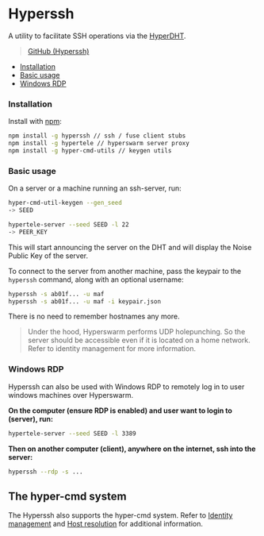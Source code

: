 # Hyperssh

A utility to facilitate SSH operations via the [HyperDHT](../building-blocks/hyperdht.md).

> [GitHub (Hyperssh)](https://github.com/mafintosh/hyperssh)

* [Installation](hyperssh.md#installation)
* [Basic usage](hyperssh.md#basic-usage)
* [Windows RDP](hyperssh.md#windows-rdp)

### Installation

Install with [npm](https://www.npmjs.com/):

```bash
npm install -g hyperssh // ssh / fuse client stubs
npm install -g hypertele // hyperswarm server proxy
npm install -g hyper-cmd-utils // keygen utils
```

### Basic usage

On a server or a machine running an ssh-server, run:

```bash
hyper-cmd-util-keygen --gen_seed
-> SEED

hypertele-server --seed SEED -l 22
-> PEER_KEY
```

This will start announcing the server on the DHT and will display the Noise Public Key of the server.

To connect to the server from another machine, pass the keypair to the `hyperssh` command, along with an optional username:

```bash
hyperssh -s ab01f... -u maf
hyperssh -s ab01f... -u maf -i keypair.json
```

There is no need to remember hostnames any more.


> Under the hood, Hyperswarm performs UDP holepunching. So the server should be accessible even if it is located on a home network. Refer to identity management for more information.


### Windows RDP

Hyperssh can also be used with Windows RDP to remotely log in to user windows machines over Hyperswarm.

**On the computer (ensure RDP is enabled) and user want to login to (server), run:**

```bash
hypertele-server --seed SEED -l 3389
```

**Then on another computer (client), anywhere on the internet, ssh into the server:**

```bash
hyperssh --rdp -s ...
```

## The hyper-cmd system

The Hyperssh also supports the hyper-cmd system. Refer to [Identity management](https://github.com/prdn/hyper-cmd-docs/blob/main/identity.md) and [Host resolution](https://github.com/prdn/hyper-cmd-docs/blob/main/resolve.md) for additional information.
